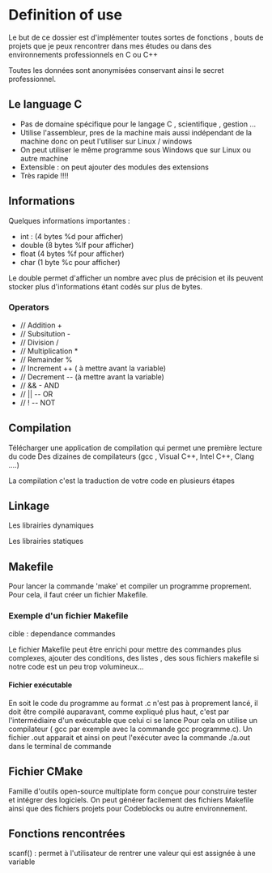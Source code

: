 # Definition of use 

Le but de ce dossier est d'implémenter toutes sortes de fonctions , bouts de projets que je peux rencontrer dans mes études ou dans des environnements professionnels en C ou C++ 

Toutes les données sont anonymisées conservant ainsi le secret professionnel. 
## Le language C
- Pas de domaine spécifique pour le langage C , scientifique , gestion ...
- Utilise l'assembleur, pres de la machine mais aussi indépendant de la machine  donc on peut l'utiliser sur Linux / windows
- On peut utiliser le même programme sous Windows que sur Linux ou autre machine
- Extensible : on peut ajouter des modules des extensions 
- Très rapide !!!!

## Informations
Quelques informations importantes : 

- int : (4 bytes %d pour afficher)
- double (8 bytes %lf pour afficher)
- float (4 bytes %f pour afficher)
- char (1 byte %c pour afficher) 

Le double permet d'afficher un nombre avec plus de précision et ils peuvent stocker plus d'informations étant codés sur plus de bytes. 

### Operators

- // Addition  +
- // Subsitution -
- // Division    /
- // Multiplication *
- // Remainder %
- // Increment ++  ( à mettre avant la variable)
- // Decrement --   (à mettre avant la variable)
- // &&  - AND
- // ||  -- OR 
- // !   -- NOT


## Compilation 

Télécharger une application de compilation qui permet une première lecture du code 
Des dizaines de compilateurs (gcc , Visual C++, Intel C++, Clang ....)

La compilation c'est la traduction de votre code en plusieurs étapes


## Linkage 

Les librairies dynamiques 

Les librairies statiques 

## Makefile 

Pour lancer la commande 'make' et compiler un programme proprement.
Pour cela, il faut créer un fichier Makefile.
### Exemple d'un fichier Makefile

cible : dependance
        commandes

Le fichier Makefile peut être enrichi pour mettre des commandes plus complexes, ajouter des conditions, des listes , des sous fichiers makefile si notre code est un peu trop volumineux...


#### Fichier exécutable 

En soit le code du programme au format .c n'est pas à proprement lancé, il doit être compilé auparavant, comme expliqué plus haut, c'est par l'intermédiaire d'un exécutable que celui ci se lance
Pour cela on utilise un compilateur ( gcc par exemple avec la commande gcc programme.c).
Un fichier .out apparait et ainsi on peut l'exécuter avec la commande ./a.out dans le terminal de commande 


## Fichier CMake

Famille d'outils open-source multiplate form conçue pour construire tester et intégrer des logiciels.
On peut générer facilement des fichiers Makefile ainsi que des fichiers projets pour Codeblocks ou autre environnement. 


## Fonctions rencontrées 
scanf() : permet à l'utilisateur de rentrer une valeur qui est assignée à une variable
